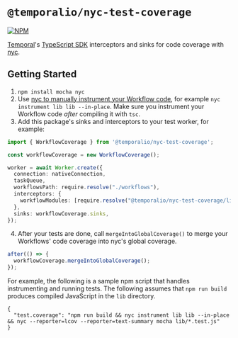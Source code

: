 # `@temporalio/nyc-test-coverage`

[![NPM](https://img.shields.io/npm/v/@temporalio/nyc-test-coverage?style=for-the-badge)](https://www.npmjs.com/package/@temporalio/nyc-test-coverage)

[Temporal](https://temporal.io)'s [TypeScript SDK](https://docs.temporal.io/typescript/introduction) interceptors and sinks for code coverage with [nyc](https://npmjs.com/package/nyc).

## Getting Started

1. `npm install mocha nyc`
2. Use [nyc to manually instrument your Workflow code](https://github.com/istanbuljs/nyc/blob/master/docs/instrument.md), for example `nyc instrument lib lib --in-place`. Make sure you instrument your Workflow code _after_ compiling it with `tsc`.
3. Add this package's sinks and interceptors to your test worker, for example:

```ts
import { WorkflowCoverage } from '@temporalio/nyc-test-coverage';

const workflowCoverage = new WorkflowCoverage();

worker = await Worker.create({
  connection: nativeConnection,
  taskQueue,
  workflowsPath: require.resolve("./workflows"),
  interceptors: {
    workflowModules: [require.resolve("@temporalio/nyc-test-coverage/lib/interceptors")]
  },
  sinks: workflowCoverage.sinks,
});
```

4. After your tests are done, call `mergeIntoGlobalCoverage()` to merge your Workflows' code coverage into nyc's global coverage.

```ts
after(() => {
  workflowCoverage.mergeIntoGlobalCoverage();
});
```

For example, the following is a sample npm script that handles instrumenting and running tests.
The following assumes that `npm run build` produces compiled JavaScript in the `lib` directory.

```
{
  "test.coverage": "npm run build && nyc instrument lib lib --in-place && nyc --reporter=lcov --reporter=text-summary mocha lib/*.test.js"
}
```
